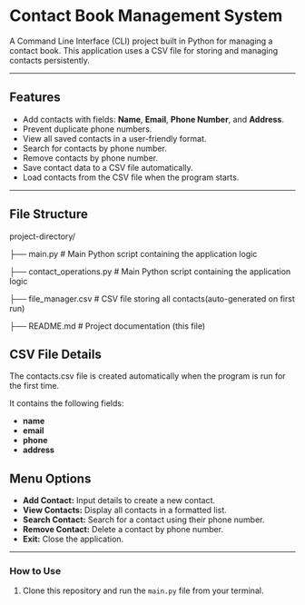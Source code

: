 # Contact Book Management System

A Command Line Interface (CLI) project built in Python for managing a contact book. This application uses a CSV file for storing and managing contacts persistently.

---

## **Features**
- Add contacts with fields: **Name**, **Email**, **Phone Number**, and **Address**.
- Prevent duplicate phone numbers.
- View all saved contacts in a user-friendly format.
- Search for contacts by phone number.
- Remove contacts by phone number.
- Save contact data to a CSV file automatically.
- Load contacts from the CSV file when the program starts.

---

## **File Structure**

project-directory/

├── main.py  # Main Python script containing the application logic

├── contact_operations.py  # Main Python script containing the application logic

├── file_manager.csv # CSV file storing all contacts(auto-generated on first run)

├──  README.md  # Project documentation (this file)


## **CSV File Details**

The contacts.csv file is created automatically when the program is run for the first time.

It contains the following fields:
- **name** 
- **email** 
- **phone** 
- **address** 

## **Menu Options**
- **Add Contact:** Input details to create a new contact.
- **View Contacts:** Display all contacts in a formatted list.
- **Search Contact:** Search for a contact using their phone number.
- **Remove Contact:** Delete a contact by phone number.
- **Exit:** Close the application.



---

### How to Use
1. Clone this repository and run the `main.py` file from your terminal.

